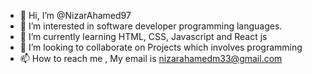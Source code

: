 - 👋 Hi, I’m @NizarAhamed97
- 👀 I’m interested in software developer programming languages.
- 🌱 I’m currently learning HTML, CSS, Javascript and React js
- 💞️ I’m looking to collaborate on Projects which involves programming
- 📫 How to reach me , My email is nizarahamedm33@gmail.com 

<!---
NizarAhamed97/NizarAhamed97 is a ✨ special ✨ repository because its `README.md` (this file) appears on your GitHub profile.
You can click the Preview link to take a look at your changes.
--->
